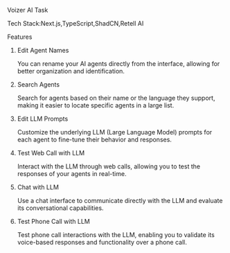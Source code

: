Voizer AI Task

Tech Stack:Next.js,TypeScript,ShadCN,Retell AI

Features

1. Edit Agent Names

    You can rename your AI agents directly from the interface, allowing for better organization and identification.

2. Search Agents

    Search for agents based on their name or the language they support, making it easier to locate specific agents in a large list.

3. Edit LLM Prompts

    Customize the underlying LLM (Large Language Model) prompts for each agent to fine-tune their behavior and responses.

4. Test Web Call with LLM

    Interact with the LLM through web calls, allowing you to test the responses of your agents in real-time.

5. Chat with LLM

    Use a chat interface to communicate directly with the LLM and evaluate its conversational capabilities.

6. Test Phone Call with LLM

    Test phone call interactions with the LLM, enabling you to validate its voice-based responses and functionality over a phone call.

